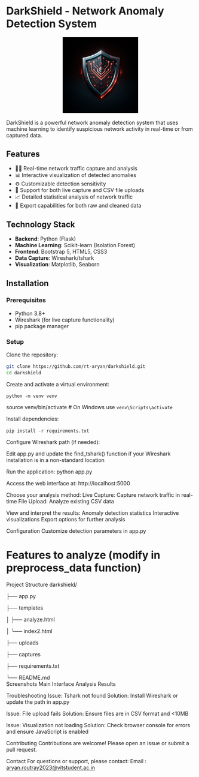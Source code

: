 # DarkShield - Network Anomaly Detection System

<div align="center">
  <img src="./assets/logo.webp" alt="Logo" width="40%">
</div>

DarkShield is a powerful network anomaly detection system that uses machine learning to identify suspicious network activity in real-time or from captured data.

## Features

- 🕵️‍♂️ Real-time network traffic capture and analysis
- 📊 Interactive visualization of detected anomalies
- ⚙️ Customizable detection sensitivity
- 📁 Support for both live capture and CSV file uploads
- 📈 Detailed statistical analysis of network traffic
- 💾 Export capabilities for both raw and cleaned data

## Technology Stack

- **Backend**: Python (Flask)
- **Machine Learning**: Scikit-learn (Isolation Forest)
- **Frontend**: Bootstrap 5, HTML5, CSS3
- **Data Capture**: Wireshark/tshark
- **Visualization**: Matplotlib, Seaborn

## Installation

### Prerequisites

- Python 3.8+
- Wireshark (for live capture functionality)
- pip package manager

### Setup
Clone the repository:
   ```bash
   git clone https://github.com/rt-aryan/darkshield.git
   cd darkshield
```
Create and activate a virtual environment:
```
python -m venv venv
```
source venv/bin/activate                    # On Windows use `venv\Scripts\activate`

Install dependencies:

```pip install -r requirements.txt```

Configure Wireshark path (if needed):

Edit app.py and update the find_tshark() function if your Wireshark installation is in a non-standard location

Run the application:
python app.py

Access the web interface at:
http://localhost:5000

Choose your analysis method:
Live Capture: Capture network traffic in real-time
File Upload: Analyze existing CSV data

View and interpret the results:
Anomaly detection statistics
Interactive visualizations
Export options for further analysis

Configuration
Customize detection parameters in app.py

# Features to analyze (modify in preprocess_data function) 
Project Structure
darkshield/

├── app.py

├── templates

│   ├── analyze.html

│   └── index2.html 

├── uploads

├── captures

├── requirements.txt   

└── README.md             
Screenshots
Main Interface
Analysis Results

Troubleshooting
Issue: Tshark not found
Solution: Install Wireshark or update the path in app.py

Issue: File upload fails
Solution: Ensure files are in CSV format and <10MB

Issue: Visualization not loading
Solution: Check browser console for errors and ensure JavaScript is enabled

Contributing
Contributions are welcome! Please open an issue or submit a pull request.

Contact
For questions or support, please contact:
Email : aryan.routray2023@vitstudent.ac.in
